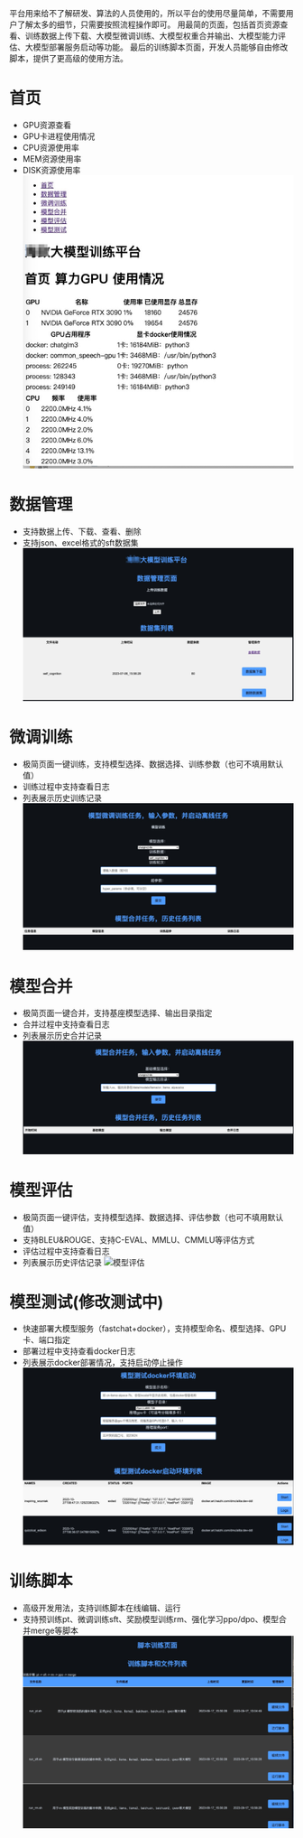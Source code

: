 平台用来给不了解研发、算法的人员使用的，所以平台的使用尽量简单，不需要用户了解太多的细节，只需要按照流程操作即可。
用最简的页面，包括首页资源查看、训练数据上传下载、大模型微调训练、大模型权重合并输出、大模型能力评估、大模型部署服务启动等功能。
最后的训练脚本页面，开发人员能够自由修改脚本，提供了更高级的使用方法。

# 首页
- GPU资源查看
- GPU卡进程使用情况
- CPU资源使用率
- MEM资源使用率
- DISK资源使用率
![首页](img/index.jpg)

# 数据管理
- 支持数据上传、下载、查看、删除
- 支持json、excel格式的sft数据集
![数据](img/data.jpg)

# 微调训练
- 极简页面一键训练，支持模型选择、数据选择、训练参数（也可不填用默认值）
- 训练过程中支持查看日志
- 列表展示历史训练记录
  ![微调训练](img/finetune.jpg)

# 模型合并
- 极简页面一键合并，支持基座模型选择、输出目录指定
- 合并过程中支持查看日志
- 列表展示历史合并记录
  ![模型合并](img/merge.jpg)

# 模型评估
- 极简页面一键评估，支持模型选择、数据选择、评估参数（也可不填用默认值）
- 支持BLEU&ROUGE、支持C-EVAL、MMLU、CMMLU等评估方式
- 评估过程中支持查看日志
- 列表展示历史评估记录
  ![模型评估](img/evaluate.jpg)

# 模型测试(修改测试中)
- 快速部署大模型服务（fastchat+docker），支持模型命名、模型选择、GPU卡、端口指定
- 部署过程中支持查看docker日志
- 列表展示docker部署情况，支持启动停止操作
  ![模型测试](img/service.jpg)

# 训练脚本
- 高级开发用法，支持训练脚本在线编辑、运行
- 支持预训练pt、微调训练sft、奖励模型训练rm、强化学习ppo/dpo、模型合并merge等脚本
 ![训练脚本](img/script.jpg)